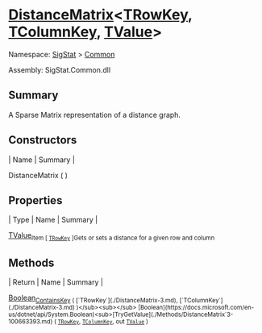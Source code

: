 # [DistanceMatrix](./DistanceMatrix-3.md)\<[TRowKey](./DistanceMatrix-3.md), [TColumnKey](./DistanceMatrix-3.md), [TValue](./DistanceMatrix-3.md)>

Namespace: [SigStat]() > [Common](./README.md)

Assembly: SigStat.Common.dll

## Summary
A Sparse Matrix representation of a distance graph.

## Constructors

| Name | Summary | 

DistanceMatrix (  )<sub></sub>


## Properties

| Type | Name | Summary | 

[TValue](./DistanceMatrix-3.md)<sub>Item [ [`TRowKey`](./DistanceMatrix-3.md) ]</sub><sub>Gets or sets a distance for a given row and column</sub>


## Methods

| Return | Name | Summary | 

[Boolean](https://docs.microsoft.com/en-us/dotnet/api/System.Boolean)<sub>[ContainsKey](./Methods/DistanceMatrix`3-100663394.md) ( [`TRowKey`](./DistanceMatrix-3.md), [`TColumnKey`](./DistanceMatrix-3.md) )</sub><sub></sub>
[Boolean](https://docs.microsoft.com/en-us/dotnet/api/System.Boolean)<sub>[TryGetValue](./Methods/DistanceMatrix`3-100663393.md) ( [`TRowKey`](./DistanceMatrix-3.md), [`TColumnKey`](./DistanceMatrix-3.md), out [`TValue`](./DistanceMatrix-3.md) )</sub><sub></sub>


